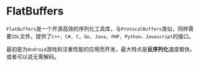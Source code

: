# FlatBuffers

`FlatBuffers`是一个开源高效的序列化工具库，与`ProtocalBuffers`类似，同样需要`IDL`文件，提供了`C++, C#, C, Go, Java, PHP, Python，Javascript`的接口。

最初是为`Android`游戏和注重性能的应用而开发，最大特点是**反序列化**速度极快，或者可以说无需解码。

